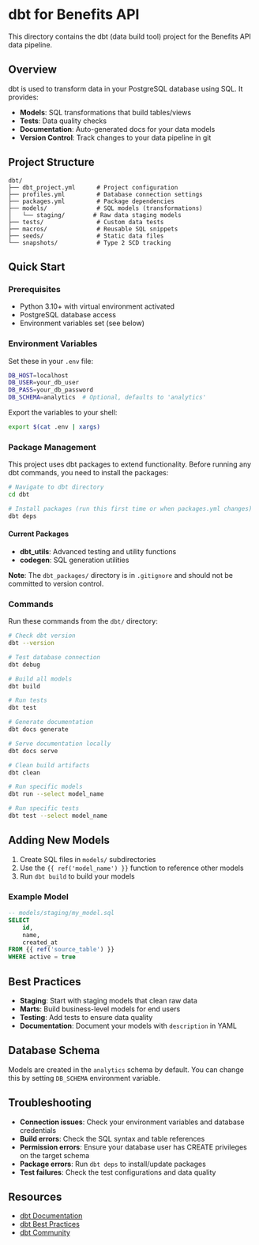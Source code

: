 # dbt for Benefits API

This directory contains the dbt (data build tool) project for the Benefits API data pipeline.

## Overview

dbt is used to transform data in your PostgreSQL database using SQL. It provides:

- **Models**: SQL transformations that build tables/views
- **Tests**: Data quality checks
- **Documentation**: Auto-generated docs for your data models
- **Version Control**: Track changes to your data pipeline in git

## Project Structure

```
dbt/
├── dbt_project.yml      # Project configuration
├── profiles.yml         # Database connection settings
├── packages.yml         # Package dependencies
├── models/              # SQL models (transformations)
│   └── staging/        # Raw data staging models
├── tests/               # Custom data tests
├── macros/              # Reusable SQL snippets
├── seeds/               # Static data files
└── snapshots/           # Type 2 SCD tracking
```

## Quick Start

### Prerequisites

- Python 3.10+ with virtual environment activated
- PostgreSQL database access
- Environment variables set (see below)

### Environment Variables

Set these in your `.env` file:

```bash
DB_HOST=localhost
DB_USER=your_db_user
DB_PASS=your_db_password
DB_SCHEMA=analytics  # Optional, defaults to 'analytics'
```

Export the variables to your shell:

```bash
export $(cat .env | xargs)
```

### Package Management

This project uses dbt packages to extend functionality. Before running any dbt commands, you need to install the packages:

```bash
# Navigate to dbt directory
cd dbt

# Install packages (run this first time or when packages.yml changes)
dbt deps
```

#### Current Packages

- **dbt_utils**: Advanced testing and utility functions
- **codegen**: SQL generation utilities

**Note**: The `dbt_packages/` directory is in `.gitignore` and should not be committed to version control.

### Commands

Run these commands from the `dbt/` directory:

```bash
# Check dbt version
dbt --version

# Test database connection
dbt debug

# Build all models
dbt build

# Run tests
dbt test

# Generate documentation
dbt docs generate

# Serve documentation locally
dbt docs serve

# Clean build artifacts
dbt clean

# Run specific models
dbt run --select model_name

# Run specific tests
dbt test --select model_name
```

## Adding New Models

1. Create SQL files in `models/` subdirectories
2. Use the `{{ ref('model_name') }}` function to reference other models
3. Run `dbt build` to build your models

### Example Model

```sql
-- models/staging/my_model.sql
SELECT
    id,
    name,
    created_at
FROM {{ ref('source_table') }}
WHERE active = true
```

## Best Practices

- **Staging**: Start with staging models that clean raw data
- **Marts**: Build business-level models for end users
- **Testing**: Add tests to ensure data quality
- **Documentation**: Document your models with `description` in YAML

## Database Schema

Models are created in the `analytics` schema by default. You can change this by setting `DB_SCHEMA` environment variable.

## Troubleshooting

- **Connection issues**: Check your environment variables and database credentials
- **Build errors**: Check the SQL syntax and table references
- **Permission errors**: Ensure your database user has CREATE privileges on the target schema
- **Package errors**: Run `dbt deps` to install/update packages
- **Test failures**: Check the test configurations and data quality

## Resources

- [dbt Documentation](https://docs.getdbt.com/)
- [dbt Best Practices](https://docs.getdbt.com/guides/best-practices)
- [dbt Community](https://community.getdbt.com/)
